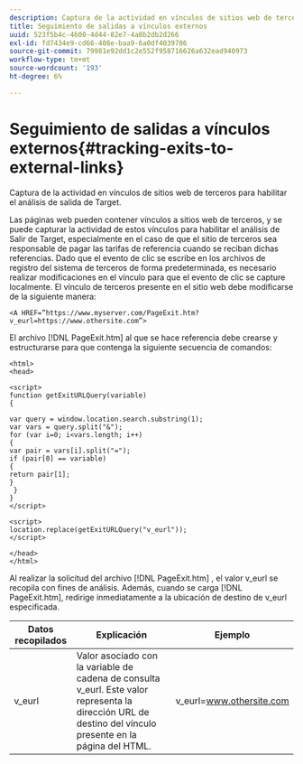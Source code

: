 ```yaml
---
description: Captura de la actividad en vínculos de sitios web de terceros para habilitar el análisis de salida de Target.
title: Seguimiento de salidas a vínculos externos
uuid: 523f5b4c-4600-4d44-82e7-4a8b2db2d266
exl-id: fd7434e9-cd66-408e-baa9-6a0df4039786
source-git-commit: 79981e92dd1c2e552f958716626a632ead940973
workflow-type: tm+mt
source-wordcount: '193'
ht-degree: 6%

---
```


# Seguimiento de salidas a vínculos externos{#tracking-exits-to-external-links}

Captura de la actividad en vínculos de sitios web de terceros para habilitar el análisis de salida de Target.

Las páginas web pueden contener vínculos a sitios web de terceros, y se puede capturar la actividad de estos vínculos para habilitar el análisis de Salir de Target, especialmente en el caso de que el sitio de terceros sea responsable de pagar las tarifas de referencia cuando se reciban dichas referencias. Dado que el evento de clic se escribe en los archivos de registro del sistema de terceros de forma predeterminada, es necesario realizar modificaciones en el vínculo para que el evento de clic se capture localmente. El vínculo de terceros presente en el sitio web debe modificarse de la siguiente manera:

```
<A HREF=”https://www.myserver.com/PageExit.htm?v_eurl=https://www.othersite.com”>
```

El archivo [!DNL PageExit.htm] al que se hace referencia debe crearse y estructurarse para que contenga la siguiente secuencia de comandos:

```
<html>
<head>

<script>
function getExitURLQuery(variable)
{

var query = window.location.search.substring(1);
var vars = query.split("&");
for (var i=0; i<vars.length; i++)
{
var pair = vars[i].split("=");
if (pair[0] == variable)
{
return pair[1];
}
 }
}
</script>

<script>
location.replace(getExitURLQuery("v_eurl"));
</script>

</head>
</html>
```

Al realizar la solicitud del archivo [!DNL PageExit.htm] , el valor v_eurl se recopila con fines de análisis. Además, cuando se carga [!DNL PageExit.htm], redirige inmediatamente a la ubicación de destino de v_eurl especificada.

| Datos recopilados | Explicación | Ejemplo |
|---|---|---|
| v_eurl | Valor asociado con la variable de cadena de consulta v_eurl. Este valor representa la dirección URL de destino del vínculo presente en la página del HTML. | v_eurl=www.othersite.com |
